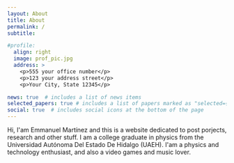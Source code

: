```yaml
---
layout: About
title: About
permalink: /
subtitle: 

#profile:
  align: right
  image: prof_pic.jpg
  address: >
    <p>555 your office number</p>
    <p>123 your address street</p>
    <p>Your City, State 12345</p>

news: true  # includes a list of news items
selected_papers: true # includes a list of papers marked as "selected={true}"
social: true  # includes social icons at the bottom of the page
---
```


Hi, I'am Emmanuel Martínez and this is a website dedicated to post porjects, research and other stuff. I am a college graduate in physics from the Universidad Autónoma Del Estado De Hidalgo (UAEH). I'am a physics and technology enthusiast, and also a video games and music lover.
